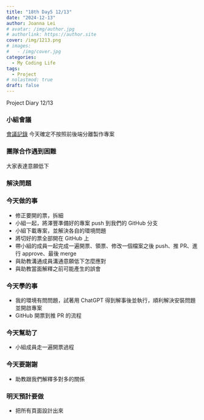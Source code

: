 ```yaml
---
title: "18th Day5 12/13"
date: "2024-12-13"
author: Joanna Lei
# avatar: /img/author.jpg
# authorlink: https://author.site
cover: /img/1213.png
# images:
#   - /img/cover.jpg
categories:
  - My Coding Life
tags:
  - Project
# nolastmod: true
draft: false
---
```


Project Diary 12/13

<!--more-->

### 小組會議

[會議記錄](https://hackmd.io/@AdoraTeam/SJULwBtEkl)
今天確定不按照前後端分離製作專案

### 團隊合作遇到困難

大家表達意願低下

### 解決問題

### 今天做的事

- 修正要開的票，拆細
- 小組一起，將澤豐準備好的專案 push 到我們的 GitHub 分支
- 小組下載專案，並解決各自的環境問題
- 將切好的票全部開在 GitHub 上
- 帶小組的成員一起完成一遍開票、領票、修改一個檔案之後 push、推 PR、進行 approve、最後 merge
- 與助教溝通成員溝通意願低下怎麼應對
- 與助教當面解釋之前可能產生的誤會

### 今天學的事

- 我的環境有問問題，試著用 ChatGPT 得到解事後並執行，順利解決安裝問題並開啟專案
- GitHub 開票到推 PR 的流程

### 今天幫助了

- 小組成員走一遍開票過程

### 今天要謝謝

- 助教跟我們解釋多對多的關係

### 明天預計要做

- 把所有頁面設計出來
